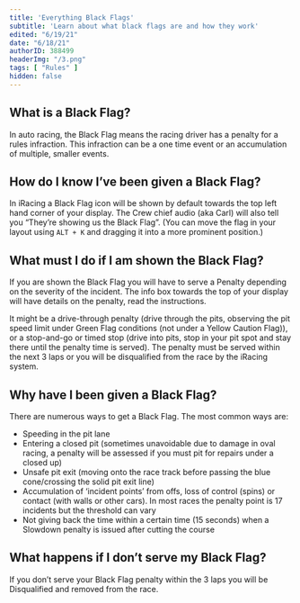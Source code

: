 ```yaml
---
title: 'Everything Black Flags'
subtitle: 'Learn about what black flags are and how they work'
edited: "6/19/21"
date: "6/18/21"
authorID: 388499
headerImg: "/3.png"
tags: [ "Rules" ]
hidden: false
---
```



## What is a Black Flag?
In auto racing, the Black Flag means the racing driver has a penalty for a rules infraction. This infraction can be a one time event or an accumulation of multiple, smaller events.

## How do I know I’ve been given a Black Flag?
In iRacing a Black Flag icon will be shown by default towards the top left hand corner of your display. The Crew chief audio (aka Carl) will also tell you “They’re showing us the Black Flag”. (You can move the flag in your layout using `ALT + K` and dragging it into a more prominent position.)

## What must I do if I am shown the Black Flag?
If you are shown the Black Flag you will have to serve a Penalty depending on the severity of the incident. The info box towards the top of your display will have details on the penalty, read the instructions.

It might be a drive-through penalty (drive through the pits, observing the pit speed limit under Green Flag conditions (not under a Yellow Caution Flag)), or a stop-and-go or timed stop (drive into pits, stop in your pit spot and stay there until the penalty time is served). The penalty must be served within the next 3 laps or you will be disqualified from the race by the iRacing system.

## Why have I been given a Black Flag?
There are numerous ways to get a Black Flag. The most common ways are:

- Speeding in the pit lane
- Entering a closed pit (sometimes unavoidable due to damage in oval racing, a penalty will be assessed if you must pit for repairs under a closed up)
- Unsafe pit exit (moving onto the race track before passing the blue cone/crossing the solid pit exit line)
- Accumulation of ‘incident points’ from offs, loss of control (spins) or contact (with walls or other cars). In most races the penalty point is 17 incidents but the threshold can vary
- Not giving back the time within a certain time (15 seconds) when a Slowdown penalty is issued after cutting the course

## What happens if I don’t serve my Black Flag?
If you don’t serve your Black Flag penalty within the 3 laps you will be Disqualified and removed from the race.